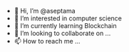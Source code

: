 - 👋 Hi, I’m @aseptama
- 👀 I’m interested in computer science
- 🌱 I’m currently learning Blockchain
- 💞️ I’m looking to collaborate on ...
- 📫 How to reach me ...

<!---
aseptama/aseptama is a ✨ special ✨ repository because its `README.md` (this file) appears on your GitHub profile.
You can click the Preview link to take a look at your changes.
--->

